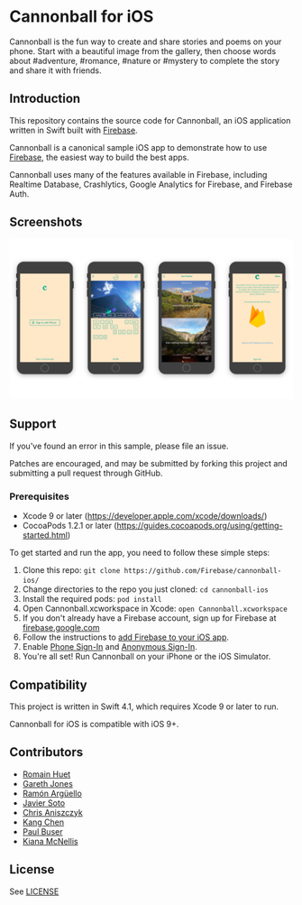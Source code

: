 # Cannonball for iOS

Cannonball is the fun way to create and share stories and poems on your phone. Start with a beautiful image from the gallery, then choose words about #adventure, #romance, #nature or #mystery to complete the story and share it with friends.

## Introduction

This repository contains the source code for Cannonball, an iOS application written in Swift built with [Firebase](https://firebase.google.com/).

Cannonball is a canonical sample iOS app to demonstrate how to use [Firebase](https://firebase.google.com/), the easiest way to build the best apps.

Cannonball uses many of the features available in Firebase, including Realtime Database, Crashlytics, Google Analytics for Firebase, and Firebase Auth.

## Screenshots
![Screenshots of Cannonball for iOS](screenshot.png "Screenshots of Cannonball for iOS")

## Support

If you've found an error in this sample, please file an issue.

Patches are encouraged, and may be submitted by forking this project and
submitting a pull request through GitHub.

### Prerequisites

* Xcode 9 or later (https://developer.apple.com/xcode/downloads/)
* CocoaPods 1.2.1 or later (https://guides.cocoapods.org/using/getting-started.html)

To get started and run the app, you need to follow these simple steps:

1. Clone this repo: `git clone https://github.com/Firebase/cannonball-ios/`
1. Change directories to the repo you just cloned: `cd cannonball-ios`
1. Install the required pods: `pod install`
1. Open Cannonball.xcworkspace in Xcode: `open Cannonball.xcworkspace`
1. If you don't already have a Firebase account, sign up for Firebase at [firebase.google.com](https://firebase.google.com/)
1. Follow the instructions to [add Firebase to your iOS app](https://firebase.google.com/docs/ios/setup#add_firebase_to_your_app).
1. Enable [Phone Sign-In](https://firebase.google.com/docs/auth/ios/phone-auth) and [Anonymous Sign-In](https://firebase.google.com/docs/auth/ios/anonymous-auth).
1. You're all set! Run Cannonball on your iPhone or the iOS Simulator.

## Compatibility

This project is written in Swift 4.1, which requires Xcode 9 or later to run.

Cannonball for iOS is compatible with iOS 9+.

## Contributors

* [Romain Huet](https://twitter.com/romainhuet)
* [Gareth Jones](https://twitter.com/gpj)
* [Ramón Argüello](https://twitter.com/monchote)
* [Javier Soto](https://twitter.com/Javi)
* [Chris Aniszczyk](https://twitter.com/cra)
* [Kang Chen](https://twitter.com/kang)
* [Paul Buser](https://twitter.com/pcbuser)
* [Kiana McNellis](http://kmcnellis.com/)

## License

See [LICENSE](LICENSE)
